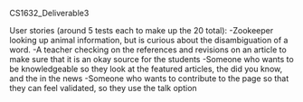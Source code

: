 CS1632_Deliverable3


User stories (around 5 tests each to make up the 20 total):
-Zookeeper looking up animal information, but is curious about the disambiguation of a word.
-A teacher checking on the references and revisions on an article to make sure that it is an okay source for the students
-Someone who wants to be knowledgeable so they look at the featured articles, the did you know, and the in the news
-Someone who wants to contribute to the page so that they can feel validated, so they use the talk option

